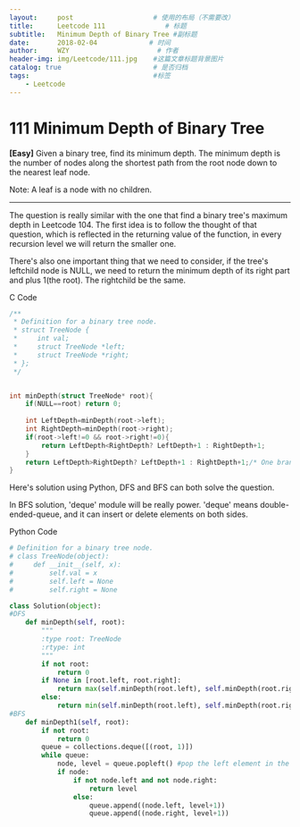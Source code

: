 ```yaml
---
layout:     post                    # 使用的布局（不需要改）
title:      Leetcode 111               # 标题 
subtitle:   Minimum Depth of Binary Tree #副标题
date:       2018-02-04             # 时间
author:     WZY                      # 作者
header-img: img/Leetcode/111.jpg    #这篇文章标题背景图片
catalog: true                       # 是否归档
tags:                               #标签
    - Leetcode
---
```

# 111 Minimum Depth of Binary Tree
**[Easy]**
Given a binary tree, find its minimum depth.
The minimum depth is the number of nodes along the shortest path from the root node down to the nearest leaf node.

Note: A leaf is a node with no children.

***

The question is really similar with the one that find a binary tree's maximum depth in Leetcode 104.
The first idea is to follow the thought of that question, which is reflected in the returning value of the function, in every recursion level we will return the smaller one.

There's also one important thing that we need to consider, if the tree's leftchild node is NULL, we need to return the minimum depth of its right part and plus 1(the root). The rightchild be the same.

C Code
```c
/**
 * Definition for a binary tree node.
 * struct TreeNode {
 *     int val;
 *     struct TreeNode *left;
 *     struct TreeNode *right;
 * };
 */


int minDepth(struct TreeNode* root){
	if(NULL==root) return 0;
    
	int LeftDepth=minDepth(root->left);
	int RightDepth=minDepth(root->right);
    if(root->left!=0 && root->right!=0){
        return LeftDepth<RightDepth? LeftDepth+1 : RightDepth+1;
    }
	return LeftDepth>RightDepth? LeftDepth+1 : RightDepth+1;/* One branch is NULL */
}
```

Here's solution using Python, DFS and BFS can both solve the question.

In BFS solution, 'deque' module will be really power. 'deque' means double-ended-queue, and it can insert or delete elements on both sides.

Python Code
```python
# Definition for a binary tree node.
# class TreeNode(object):
#     def __init__(self, x):
#         self.val = x
#         self.left = None
#         self.right = None

class Solution(object):
#DFS
    def minDepth(self, root):
        """
        :type root: TreeNode
        :rtype: int
        """
        if not root:
            return 0
        if None in [root.left, root.right]:
            return max(self.minDepth(root.left), self.minDepth(root.right)) + 1
        else:
            return min(self.minDepth(root.left), self.minDepth(root.right)) + 1
#BFS      
    def minDepth1(self, root):
        if not root:
            return 0
        queue = collections.deque([(root, 1)])
        while queue:
            node, level = queue.popleft() #pop the left element in the list
            if node:
                if not node.left and not node.right:
                    return level
                else:
                    queue.append((node.left, level+1))
                    queue.append((node.right, level+1))
```
